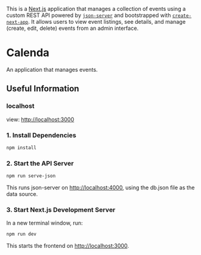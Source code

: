 This is a [Next.js](https://nextjs.org) application that manages a collection of events using a custom REST API powered by [`json-server`](https://github.com/typicode/json-server) and bootstrapped with [`create-next-app`](https://github.com/vercel/next.js/tree/canary/packages/create-next-app). It allows users to view event listings, see details, and manage (create, edit, delete) events from an admin interface.

# Calenda

An application that manages events.

## Useful Information

### localhost

view: [http://localhost:3000](http://localhost:3000)

### 1. Install Dependencies

```bash
npm install
```

### 2. Start the API Server

```bash
npm run serve-json
```

This runs json-server on [http://localhost:4000](http://localhost:4000), using the db.json file as the data source.


### 3. Start Next.js Development Server

In a new terminal window, run:

```bash
npm run dev
```

This starts the frontend on [http://localhost:3000](http://localhost:3000).